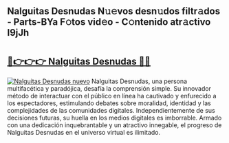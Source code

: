 ## Nalguitas Desnudas N𝚞𝚎vos desn𝚞dos filtr𝚊dos - Parts-BYa F𝚘tos vid𝚎o - C𝚘ntenido atr𝚊ctivo I9jJh

# <h2><a href="http://mb7rfrs.tromn.icu/?c=Nalguitas+Desnudas">🔗👉👉👉 Nalguitas Desnudas 🔗🔗</a></h2>

[![Nalguitas Desnudas nuevo](https://i.imgur.com/pEAQMta.gif)](http://mb7rfrs.tromn.icu/?c=Nalguitas+Desnudas)
Nalguitas Desnudas, una persona multifacética y paradójica, desafía la comprensión simple. Su innovador método de interactuar con el público en línea ha cautivado y enfurecido a los espectadores, estimulando debates sobre moralidad, identidad y las complejidades de las comunidades digitales. Independientemente de sus decisiones futuras, su huella en los medios digitales es imborrable. Armado con una dedicación inquebrantable y un atractivo innegable, el progreso de Nalguitas Desnudas en el universo virtual es ilimitado.
